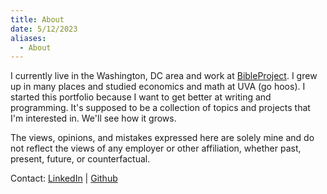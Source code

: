 ```yaml
---
title: About
date: 5/12/2023
aliases:
  - About
---
```

I currently live in the Washington, DC area and work at [BibleProject](https://www.bibleproject.com). I grew up in many places and studied economics and math at UVA (go hoos). I started this portfolio because I want to get better at writing and programming. It's supposed to be a collection of topics and projects that I'm interested in. We'll see how it grows.

The views, opinions, and mistakes expressed here are solely mine and do not reflect the views of any employer or other affiliation, whether past, present, future, or counterfactual.

Contact: [LinkedIn](https://www.linkedin.com/in/ben-thomas-67059910a) | [Github](https://github.com/ben-d-t)